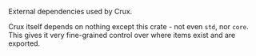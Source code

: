 External dependencies used by Crux.

Crux itself depends on nothing except this crate - not even `std`, nor `core`. This gives it very fine-grained control over where items exist and are exported.
